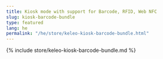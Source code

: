 ```yaml
---
title: Kiosk mode with support for Barcode, RFID, Web NFC
slug: kiosk-barcode-bundle
type: featured
lang: he
permalink: "/he/store/keleo-kiosk-barcode-bundle.html"
---
```


{% include store/keleo-kiosk-barcode-bundle.md %}
